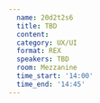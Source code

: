```yaml
---
  name: 20d2t2s6
  title: TBD
  content:
  category: UX/UI
  format: REX
  speakers: TBD
  room: Mezzanine
  time_start: '14:00'
  time_end: '14:45'
---
```


